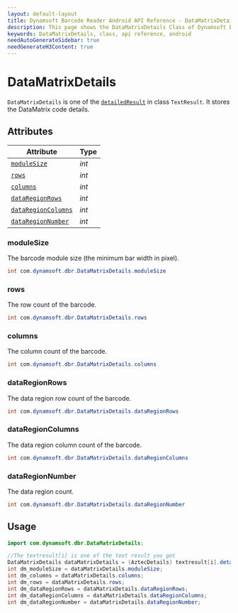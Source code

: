 ```yaml
---
layout: default-layout
title: Dynamsoft Barcode Reader Android API Reference - DataMatrixDetails Class
description: This page shows the DataMatrixDetails Class of Dynamsoft Barcode Reader for Android SDK.
keywords: DataMatrixDetails, class, api reference, android
needAutoGenerateSidebar: true
needGenerateH3Content: true
---
```



# DataMatrixDetails

`DataMatrixDetails` is one of the [`detailedResult`](class-TextResult.md#detailedresult) in class `TextResult`. It stores the DataMatrix code details.

## Attributes
  
| Attribute | Type |
|---------- | ---- |
| [`moduleSize`](#modulesize) | *int* |
| [`rows`](#rows) | *int* |
| [`columns`](#columns) | *int* |
| [`dataRegionRows`](#dataregionrows) | *int* |
| [`dataRegionColumns`](#dataregioncolumns) | *int* |
| [`dataRegionNumber`](#dataregionnumber) | *int* |

### moduleSize

The barcode module size (the minimum bar width in pixel).

```java
int com.dynamsoft.dbr.DataMatrixDetails.moduleSize
```

### rows

The row count of the barcode.

```java
int com.dynamsoft.dbr.DataMatrixDetails.rows
```

### columns

The column count of the barcode.

```java
int com.dynamsoft.dbr.DataMatrixDetails.columns
```

### dataRegionRows

The data region row count of the barcode.

```java
int com.dynamsoft.dbr.DataMatrixDetails.dataRegionRows
```

### dataRegionColumns

The data region column count of the barcode.

```java
int com.dynamsoft.dbr.DataMatrixDetails.dataRegionColumns
```

### dataRegionNumber

The data region count.

```java
int com.dynamsoft.dbr.DataMatrixDetails.dataRegionNumber
```

## Usage

```java
import com.dynamsoft.dbr.DataMatrixDetails;
```

```java
//The textresult[i] is one of the text result you got  
DataMatrixDetails dataMatrixDetails = (AztecDetails) textresult[i].detailedResult;
int dm_moduleSize = dataMatrixDetails.moduleSize;
int dm_columns = dataMatrixDetails.columns;
int dm_rows = dataMatrixDetails.rows;
int dm_dataRegionRows = dataMatrixDetails.dataRegionRows;
int dm_dataRegionColumns = dataMatrixDetails.dataRegionColumns;
int dm_dataRegionNumber = dataMatrixDetails.dataRegionNumber;
```
